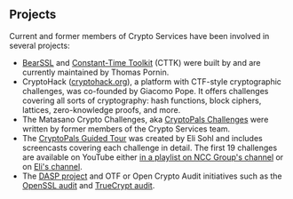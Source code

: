 ## Projects

Current and former members of Crypto Services have been involved in several projects:

* [BearSSL](https://bearssl.org/) and [Constant-Time Toolkit]([https://bearssl.org/](https://github.com/pornin/CTTK)) (CTTK) were built by and are currently maintained by Thomas Pornin.
* CryptoHack ([cryptohack.org](https://cryptohack.org)), a platform with CTF-style cryptographic challenges, was co-founded by Giacomo Pope.
  It offers challenges covering all sorts of cryptography: hash functions, block ciphers, lattices, zero-knowledge proofs, and more.
* The Matasano Crypto Challenges, aka [CryptoPals Challenges](https://cryptopals.com) were written by former members of the Crypto Services team.
* The [CryptoPals Guided Tour](https://www.youtube.com/@EliSohl) was created by Eli Sohl and includes screencasts covering each challenge in detail.
  The first 19 challenges are available on YouTube either [in a playlist on NCC Group's channel](https://www.youtube.com/playlist?list=PLWvDpnCcem1P6i8pZm2x7KHp5iaxwrK_P) or on [Eli's channel](https://www.youtube.com/@EliSohl).
* The [DASP project](https://dasp.co/) and OTF or Open Crypto Audit initiatives such as the [OpenSSL audit](https://www.nccgroup.com/us/about-us/newsroom-and-events/blog/2015/may/openssl-audit/) and [TrueCrypt audit](https://opencryptoaudit.org/reports/TrueCrypt_Phase_II_NCC_OCAP_final.pdf).
